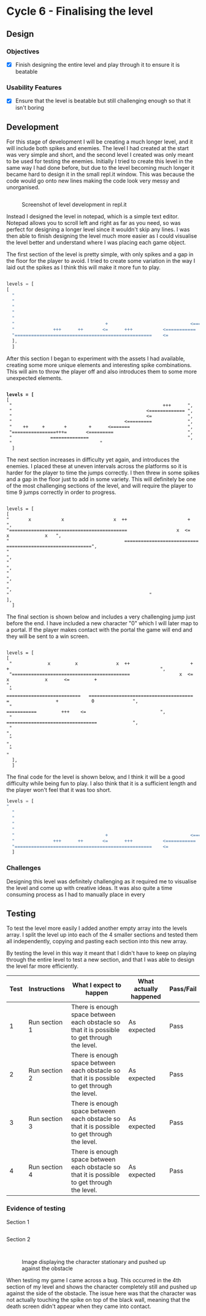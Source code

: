# Cycle 6 - Finalising the level

## Design

### Objectives

* [x] Finish designing the entire level and play through it to ensure it is beatable

### Usability Features

* [x] Ensure that the level is beatable but still challenging enough so that it isn't boring

## Development

For this stage of development I will be creating a much longer level, and it will include both spikes and enemies. The level I had created at the start was very simple and short, and the second level I created was only meant to be used for testing the enemies. Initially I tried to create this level in the same way I had done before, but due to the level becoming much longer it became hard to design it in the small repl.it window. This was because the code would go onto new lines making the code look very messy and unorganised.

<figure><img src="../.gitbook/assets/image (2) (3).png" alt=""><figcaption><p>Screenshot of level development in repl.it</p></figcaption></figure>

Instead I designed the level in notepad, which is a simple text editor. Notepad allows you to scroll left and right as far as you need, so was perfect for designing a longer level since it wouldn't skip any lines. I was then able to finish designing the level much more easier as I could visualise the level better and understand where I was placing each game object.

The first section of the level is pretty simple, with only spikes and a gap in the floor for the player to avoid. I tried to create some variation in the way I laid out the spikes as I think this will make it more fun to play.&#x20;

<figure><img src="../.gitbook/assets/image (1).png" alt=""><figcaption></figcaption></figure>

```javascript
levels = [ 
[
  "                                                                      ",
  "                                                                      ",
  "                                                                      ",
  "                                                                      ",
  "                                                                      ",
  "                                 +                              <=====",
  "              +++      ++       <=      +++           <===========    ",
  "==================================================    <=              "
  ],
  ]
```

After this section I began to experiment with the assets I had available, creating some more unique elements and interesting spike combinations. This will aim to throw the player off and also introduces them to some more unexpected elements.

<figure><img src="../.gitbook/assets/image (29).png" alt=""><figcaption></figcaption></figure>

<pre><code><strong>levels = [ 
</strong>[
 "                                                       +++      ",
 "                                                 &#x3C;============= ",
 "                                                 &#x3C;=             ",
 "                                         &#x3C;=========             ",
 "    ++     +       +        +      &#x3C;=======                     ",
 "================+++=       &#x3C;=========                           ",
 "              ==============                                    ",
 " 								  "
  ]
</code></pre>

The next section increases in difficulty yet again, and introduces the enemies. I placed these at uneven intervals across the platforms so it is harder for the player to time the jumps correctly. I then threw in some spikes and a gap in the floor just to add in some variety. This will definitely be one of the most challenging sections of the level, and will require the player to time 9 jumps correctly in order to progress.

<figure><img src="../.gitbook/assets/image (30).png" alt=""><figcaption></figcaption></figure>

```
levels = [ 
[
"       x           x                  x  ++                      +                                     ",
"===========================================                  x  <=                   x             x   ",
"                                          ===========================   ===============================",
"                                                                                                       ",
"                                                                                                       ",
"                                                                                                       ",
"                                                                                                       ",
"													"                                                                                   ],
  ]
```

&#x20;The final section is shown below and includes a very challenging jump just before the end. I have included a new character "0" which I will later map to a portal. If the player makes contact with the portal the game will end and they will be sent to a win screen.

<figure><img src="../.gitbook/assets/image (1) (3).png" alt=""><figcaption></figcaption></figure>

```
levels = [ 
[
 "             x         x              x  ++                      +                                           +                                                       ",
 "===========================================                  x  <=                     x             x      <=         +                                             ",
 "                                          ===========================   ======================================         =                 +            0              ",
 "                                                                                                             ===========         +++    <=                           ",
 "                                                                                                                      =================================             ",
 "                                                                                                                                                                      ",
 "                                                                                                                                                                     ",
 "																			          "                                                                                                                                                                                                                                               
  ],
  ]
```

The final code for the level is shown below, and I think it will be a good difficulty while being fun to play. I also think that it is a sufficient length and the player won't feel that it was too short.&#x20;

```javascript
levels = [ 
"                                                                                                                          +++                  x         x              x  ++                      +                                           +                                                       ",
  "                                                                                                                    <========================================================                  x  <=                     x             x      <=         +                                             ",
  "                                                                                                                    <=                                                      ===========================   ======================================         =                 +            0              ",
  "                                                                                                            <=========                                                                                                                         ===========         +++    <=                           ",
  "                                                                       ++     +       +        +      <=======                                                                                                                                           =================================             ",
  "                                 +                              <==================+++=       <=========                                                                                                                                                                                               ",
  "              +++      ++       <=      +++           <===========                ==============                                                                                                                                                                                                       ",
  "==================================================    <=																													          "                                                                                                                                                                                                                                               
  ]
```

### Challenges

Designing this level was definitely challenging as it required me to visualise the level and come up with creative ideas. It was also quite a time consuming process as I had to manually place in every&#x20;

## Testing

To test the level more easily I added another empty array into the levels array. I split the level up into each of the 4 smaller sections and tested them all independently, copying and pasting each section into this new array.

By testing the level in this way it meant that I didn't have to keep on playing through the entire level to test a new section, and that I was able to design the level far more efficiently.

| Test | Instructions  | What I expect to happen                                                                      | What actually happened | Pass/Fail |
| ---- | ------------- | -------------------------------------------------------------------------------------------- | ---------------------- | --------- |
| 1    | Run section 1 | There is enough space between each obstacle so that it is possible to get through the level. | As expected            | Pass      |
| 2    | Run section 2 | There is enough space between each obstacle so that it is possible to get through the level. | As expected            | Pass      |
| 3    | Run section 3 | There is enough space between each obstacle so that it is possible to get through the level. | As expected            | Pass      |
| 4    | Run section 4 | There is enough space between each obstacle so that it is possible to get through the level. | As expected            | Pass      |

### Evidence of testing

Section 1

<figure><img src="../.gitbook/assets/image.png" alt=""><figcaption></figcaption></figure>

Section 2

<figure><img src="../.gitbook/assets/image (5).png" alt=""><figcaption></figcaption></figure>



<figure><img src="../.gitbook/assets/image (2) (1) (3).png" alt=""><figcaption><p>Image displaying the character stationary and pushed up against the obstacle</p></figcaption></figure>

When testing my game I came across a bug. This occurred in the 4th section of my level and shows the character completely still and pushed up against the side of the obstacle. The issue here was that the character was not actually touching the spike on top of the black wall, meaning that the death screen didn't appear when they came into contact.&#x20;
